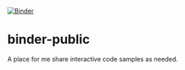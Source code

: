 [![Binder](https://mybinder.org/badge_logo.svg)](https://mybinder.org/v2/gh/swearbear/binder-public/HEAD)
# binder-public
A place for me share interactive code samples as needed.
